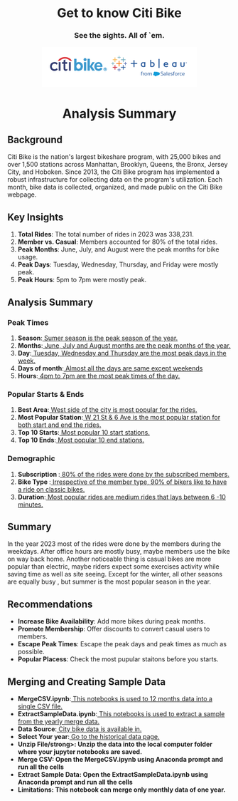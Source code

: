 <h1 align="center">Get to know Citi Bike </h1>
<h3 align="center"> See the sights. All of `em.</h4>

<div align="center">
  <img src="Images/readmeimage.png">
</div>

	
<h1 align="center">Analysis Summary</h1>
  
  <h2>Background </h2>
  <p> 
    Citi Bike is the nation's largest bikeshare program, with 25,000 bikes and over 1,500 stations across
    Manhattan, Brooklyn, Queens, the Bronx, Jersey City, and Hoboken.
    Since 2013, the Citi Bike program has implemented a robust infrastructure for collecting data 
    on the program's utilization. Each month, bike data is collected, organized, 
    and made public on the Citi Bike webpage.
  </p>
  
  <h2>Key Insights</h2>      
	<ol>
		<li><strong>Total Rides</strong>: The total number of rides in 2023 was 338,231.</li>
		<li><strong>Member vs. Casual</strong>: Members accounted for 80% of the total rides.</li>
		<li><strong>Peak Months</strong>: June, July, and August were the peak months for bike usage.</li>
		<li><strong>Peak Days</strong>: Tuesday, Wednesday, Thursday, and Friday were mostly peak.</li>
		<li><strong>Peak Hours</strong>: 5pm to 7pm were mostly peak.</li>
    </ol>
 
  <h2>Analysis Summary </h2>
  <!-- Best Times-->
  <h3>Peak Times </h2>
    <ol>
      <li><strong>Season</strong>:<a href="Images/RidersBySeason.png"> Sumer season is the peak season of the year.</a></li>
      <li><strong>Months</strong>:<a href="Images/RidersByMonth.png"> June, July and August months are the peak months of the year.</a></li>
      <li><strong>Day</strong>:<a href="Images/RidersByDaysofWeek.png"> Tuesday, Wednesday and Thursday are the most peak days in the week.</a></li>
      <li><strong>Days of month</strong>:<a href="Images/RidersByDaysofMonth.png"> Almost all the days are same except weekends</a></li>
      <li><strong>Hours</strong>:<a href="Images/RidersByHoursofDay.png"> 4pm to 7pm are the most peak times of the day.</a></li>
    </ol>
       
  <!-- Best Areas-->
  <h3>Popular Starts & Ends </h2>
    <ol>
      <li><strong>Best Area</strong>:<a href="Images/PoupulerAreas.png"> West side of the city is most popular for the rides.</a></li>
      <li><strong>Most Popular Station</strong>:<a href="Images/MostPopularStation.png"> W 21 St & 6 Ave is the most popular station for both start and end the rides.</a></li>
      <li><strong>Top 10 Starts</strong>:<a href="Images/Top10StartsLoc.png"> Most popular 10 start stations.</a></li>
      <li><strong>Top 10 Ends</strong>:<a href="Images/Top10EndingLoc.png"> Most popular 10 end stations.</a></li>
    </ol>
   
   <!-- Demographic-->
   <h3>Demographic</h2> 
    <ol>
      <li><strong>Subscription </strong>:<a href="Images/RidersByMemberType.png"> 80% of the rides were done by the subscribed members.</a></li>
      <li><strong>Bike Type </strong>:<a href="Images/TypesOfBike.png"> Irrespective of the member type, 90% of bikers like to have a ride on classic bikes.</a></li>
      <li><strong>Duration</strong>:<a href="Images/RidersByDuration.png"> Most popular rides are medium rides that lays between 6 -10 minutes. </a></li>
    </ol>
     
  <h2>Summary </h2>
      <p> 
        In the year 2023 most of the rides were done by the members during the weekdays.
        After office hours are mostly busy, maybe members use the bike on way back home.
        Another  noticeable thing is casual bikes are more popular than electric,
        maybe riders expect some exercises activity while saving time as well as site seeing.
        Except for the winter,  all other seasons are equally busy , 
        but summer is the most popular season in the year. 
      </p>
 <h2>Recommendations</h2>
  <ul>
    <li><strong>Increase Bike Availability</strong>: Add more bikes during peak months.</li>
    <li><strong>Promote Membership</strong>: Offer discounts to convert casual users to members.</li>
    <li><strong>Escape Peak Times</strong>: Escape the peak days and peak times as much as possible.</li>
    <li><strong>Popular Placess</strong>: Check the most pupular staitons before you starts.</li>
  </ul>

  <h2>Merging and Creating Sample Data</h2>
  <ul>
	<li><strong>MergeCSV.ipynb</strong>:<a href="PythonScripts/MergeCSV.ipynb"> This notebooks is used to 12 months data into a single CSV file.</a></li>
	<li><strong>ExtractSampleData.ipynb</strong>:<a href="PythonScripts/ExtractSampleData.ipynb"> This notebooks is used to extract a sample from the yearly merge data.</a></li>
	<li><strong>Data Source</strong>:<a href="https://citibikenyc.com/system-data"> City bike data is available in.</a></li>
	<li><strong>Select Your year</strong>:<a href="https://s3.amazonaws.com/tripdata/index.html"> Go to the historical data page.</a></li>
	<li><strong>Unzip File/strong>: Unzip the data into the local computer folder where your jupyter notebooks are saved.</li>
    <li><strong>Merge CSV</strong>: Open the MergeCSV.ipynb using Anaconda prompt and run all the cells</li>
    <li><strong>Extract Sample Data</strong>: Open the ExtractSampleData.ipynb using Anaconda prompt and run all the cells</li>
	<li><strong>Limitations</strong>: This notebook can merge only monthly data of one year. </li>
	
  </ul>










